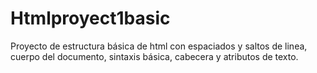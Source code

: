 # Htmlproyect1basic
Proyecto de estructura básica de html con espaciados y saltos de linea, cuerpo del documento, sintaxis básica, cabecera y atributos de texto.
